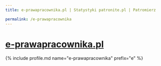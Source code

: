 ```yaml
---
title: e-prawapracownika.pl | Statystyki patronite.pl | Patromierz

permalink: /e-prawapracownika
---
```


# [e-prawapracownika.pl](https://patronite.pl/e-prawapracownika)

{% include profile.md name="e-prawapracownika" prefix="e" %}
